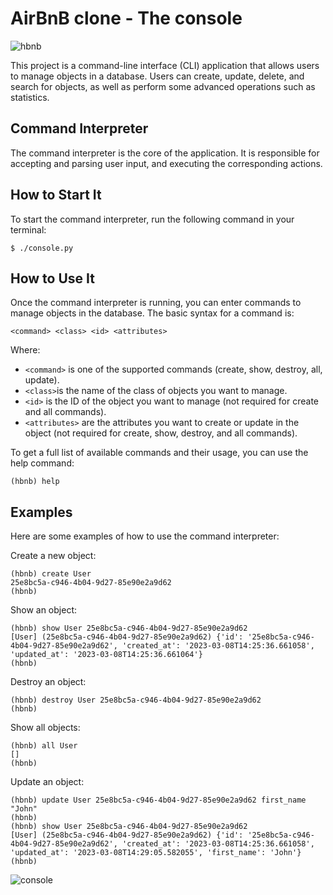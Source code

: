 # AirBnB clone - The console

![hbnb](https://user-images.githubusercontent.com/107734098/223599965-315a2824-f81f-42fa-b981-3c9a1f333549.png)

This project is a command-line interface (CLI) application that allows users to manage objects in a database. Users can create, update, delete, and search for objects, as well as perform some advanced operations such as statistics.

## Command Interpreter

The command interpreter is the core of the application. It is responsible for accepting and parsing user input, and executing the corresponding actions.

## How to Start It

To start the command interpreter, run the following command in your terminal:

```$ ./console.py```

## How to Use It

Once the command interpreter is running, you can enter commands to manage objects in the database. The basic syntax for a command is:

```<command> <class> <id> <attributes>```

Where:

- ```<command>``` is one of the supported commands (create, show, destroy, all, update).
- ```<class>```is the name of the class of objects you want to manage.
- ```<id>``` is the ID of the object you want to manage (not required for create and all commands).
- ```<attributes>``` are the attributes you want to create or update in the object (not required for create, show, destroy, and all commands).

To get a full list of available commands and their usage, you can use the help command:

```(hbnb) help```

## Examples

Here are some examples of how to use the command interpreter:

Create a new object:

```
(hbnb) create User
25e8bc5a-c946-4b04-9d27-85e90e2a9d62
(hbnb)
```

Show an object:

```
(hbnb) show User 25e8bc5a-c946-4b04-9d27-85e90e2a9d62
[User] (25e8bc5a-c946-4b04-9d27-85e90e2a9d62) {'id': '25e8bc5a-c946-4b04-9d27-85e90e2a9d62', 'created_at': '2023-03-08T14:25:36.661058', 'updated_at': '2023-03-08T14:25:36.661064'}
(hbnb)
```

Destroy an object:

```
(hbnb) destroy User 25e8bc5a-c946-4b04-9d27-85e90e2a9d62
(hbnb)
```

Show all objects:

```
(hbnb) all User
[]
(hbnb)
```

Update an object:

```
(hbnb) update User 25e8bc5a-c946-4b04-9d27-85e90e2a9d62 first_name "John"
(hbnb)
(hbnb) show User 25e8bc5a-c946-4b04-9d27-85e90e2a9d62
[User] (25e8bc5a-c946-4b04-9d27-85e90e2a9d62) {'id': '25e8bc5a-c946-4b04-9d27-85e90e2a9d62', 'created_at': '2023-03-08T14:25:36.661058', 'updated_at': '2023-03-08T14:29:05.582055', 'first_name': 'John'}
(hbnb)
```

![console](https://www.datasciencecentral.com/wp-content/uploads/2021/10/8784090497.jpeg)
